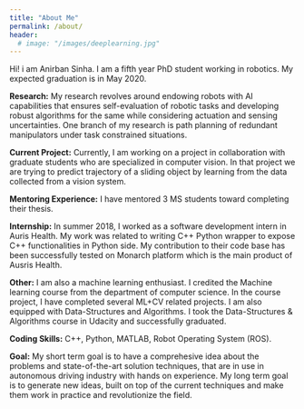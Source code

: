 ```yaml
---
title: "About Me"
permalink: /about/
header:
  # image: "/images/deeplearning.jpg"
---
```


Hi! i am Anirban Sinha. I am a fifth year PhD student working in robotics. My expected graduation is in May 2020.

**Research:** My research revolves around endowing robots with AI capabilities that ensures self-evaluation of robotic tasks and developing robust algorithms for the same while considering actuation and sensing uncertainties. One branch of my research is path planning of redundant manipulators under task constrained situations.

**Current Project:** Currently, I am working on a project in collaboration with graduate students who are specialized in computer vision. In that project we are trying to  predict trajectory of a sliding object by learning from the data collected from a vision system.

**Mentoring Experience:** I have mentored 3 MS students toward completing their thesis.

**Internship:** In summer 2018, I worked as a software development intern in Auris Health. My work was related to writing C++ Python wrapper to expose C++ functionalities in Python side. My contribution to their code base has been successfully tested on Monarch platform which is the main product of Ausris Health.

**Other:** I am also a machine learning enthusiast. I credited the Machine learning course from the department of computer science. In the course project, I have completed several ML+CV related projects. I am also equipped with Data-Structures and Algorithms. I took the Data-Structures & Algorithms course in Udacity and successfully graduated.

**Coding Skills:** C++, Python, MATLAB, Robot Operating System (ROS).

**Goal:** My short term goal is to have a comprehesive idea about the problems and state-of-the-art solution techniques, that are in use in autonomous driving industry with hands on experience. My long term goal is to generate new ideas, built on top of the current techniques and make them work in practice and revolutionize the field. 


